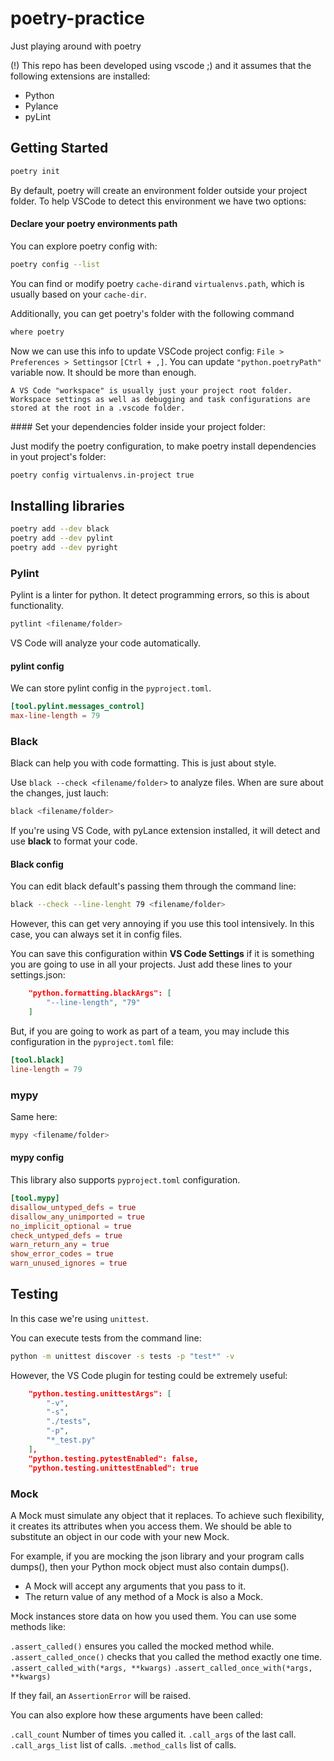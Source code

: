 # poetry-practice

Just playing around with poetry

(!) This repo has been developed using vscode ;) and it assumes that the following extensions are installed:
 * Python
 * Pylance
 * pyLint

## Getting Started

```bash
poetry init
```

By default, poetry will create an environment folder outside your project folder. To help VSCode to detect this environment we have two options:

#### Declare your poetry environments path

You can explore poetry config with:

```bash
poetry config --list
```

You can find or modify poetry `cache-dir`and `virtualenvs.path`, which is usually based on your `cache-dir`.

Additionally, you can get poetry's folder with the following command

```bash
where poetry
```

Now we can use this info to update VSCode project config: `File > Preferences > Settings`or `[Ctrl + ,]`. You can update `"python.poetryPath"` variable now. It should be more than enough.

```
A VS Code "workspace" is usually just your project root folder. Workspace settings as well as debugging and task configurations are stored at the root in a .vscode folder.
```


#### Set your dependencies folder inside your project folder:

Just modify the poetry configuration, to make poetry install dependencies in yout project's folder:

```bash
poetry config virtualenvs.in-project true
```

## Installing libraries

```bash
poetry add --dev black
poetry add --dev pylint
poetry add --dev pyright
```

### Pylint

Pylint is a linter for python. It detect programming errors, so this is about functionality.

```bash
pytlint <filename/folder>
```

VS Code will analyze your code automatically.

#### pylint config

We can store pylint config in the `pyproject.toml`.

```toml
[tool.pylint.messages_control]
max-line-length = 79
````

### Black

Black can help you with code formatting. This is just about style.

Use `black --check <filename/folder>` to analyze files. When are sure about the changes, just lauch:

```bash
black <filename/folder>
```

If you're using VS Code, with pyLance extension installed, it will detect and use **black** to format your code.

#### Black config

You can edit black default's passing them through the command line:

```bash
black --check --line-lenght 79 <filename/folder>
```

However, this can get very annoying if you use this tool intensively. In this case, you can always set it in config files.

You can save this configuration within **VS Code Settings** if it is something you are going to use in all your projects. Just add these lines to your settings.json:

```json
    "python.formatting.blackArgs": [
        "--line-length", "79"
    ]
```

But, if you are going to work as part of a team, you may include this configuration in the `pyproject.toml` file:

```toml
[tool.black]
line-length = 79
```

### mypy

Same here:

```bash
mypy <filename/folder>
```

#### mypy config

This library also supports `pyproject.toml` configuration.

```toml
[tool.mypy]
disallow_untyped_defs = true
disallow_any_unimported = true
no_implicit_optional = true
check_untyped_defs = true
warn_return_any = true
show_error_codes = true
warn_unused_ignores = true
```

## Testing

In this case we're using `unittest`.

You can execute tests from the command line:

```zsh
python -m unittest discover -s tests -p "test*" -v
```

However, the VS Code plugin for testing could be extremely useful:

```json
    "python.testing.unittestArgs": [
        "-v",
        "-s",
        "./tests",
        "-p",
        "*_test.py"
    ],
    "python.testing.pytestEnabled": false,
    "python.testing.unittestEnabled": true
```

### Mock

A Mock must simulate any object that it replaces. To achieve such flexibility, it creates its attributes when you access them. We should be able to substitute an object in our code with your new Mock.

For example, if you are mocking the json library and your program calls dumps(), then your Python mock object must also contain dumps().

* A Mock will accept any arguments that you pass to it.
* The return value of any method of a Mock is also a Mock.

Mock instances store data on how you used them. You can use some methods like:

`.assert_called()` ensures you called the mocked method while.
`.assert_called_once()` checks that you called the method exactly one time.
`.assert_called_with(*args, **kwargs)`
`.assert_called_once_with(*args, **kwargs)`

If they fail, an `AssertionError` will be raised.

You can also explore how these arguments have been called:

`.call_count` Number of times you called it.
`.call_args` of the last call.
`.call_args_list` list of calls.
`.method_calls` list of calls.
